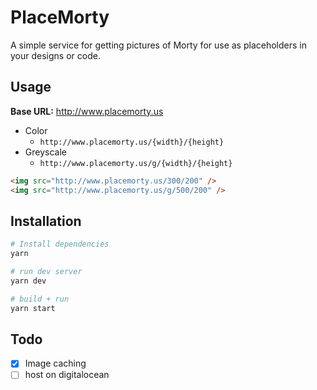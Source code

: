 # PlaceMorty

A simple service for getting pictures of Morty for use as placeholders in your designs or code.

## Usage

__Base URL:__ http://www.placemorty.us
* Color
  * `http://www.placemorty.us/{width}/{height}`
* Greyscale
  * `http://www.placemorty.us/g/{width}/{height}`

```html
<img src="http://www.placemorty.us/300/200" />
<img src="http://www.placemorty.us/g/500/200" />
```

## Installation

```bash
# Install dependencies
yarn

# run dev server
yarn dev

# build + run
yarn start
```

## Todo

- [x] Image caching
- [ ] host on digitalocean
